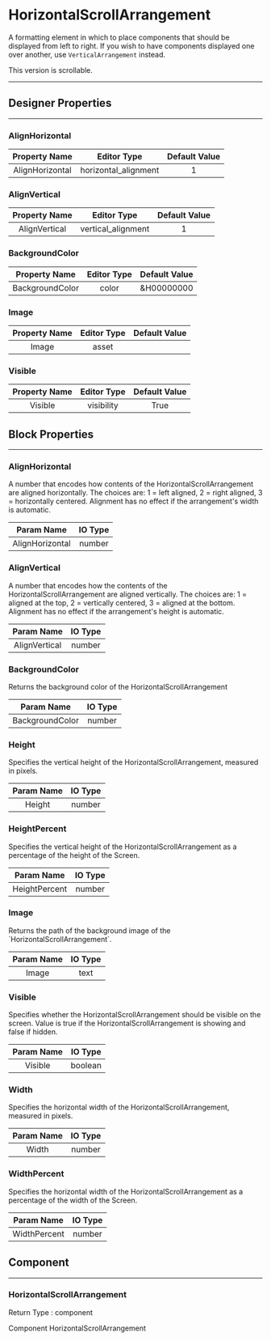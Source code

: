 <!--
  Copyright © 2013-2021 MIT, All rights reserved
  Released under the Apache License, Version 2.0
  http://www.apache.org/licenses/LICENSE-2.0
-->

# HorizontalScrollArrangement

A formatting element in which to place components that should be displayed from left to right. If you wish to have components displayed one over another, use `VerticalArrangement` instead.

This version is scrollable.

---

## Designer Properties

---

### AlignHorizontal

|  Property Name  |      Editor Type     | Default Value |
| :-------------: | :------------------: | :-----------: |
| AlignHorizontal | horizontal_alignment |       1       |

### AlignVertical

| Property Name |     Editor Type    | Default Value |
| :-----------: | :----------------: | :-----------: |
| AlignVertical | vertical_alignment |       1       |

### BackgroundColor

|  Property Name  | Editor Type | Default Value |
| :-------------: | :---------: | :-----------: |
| BackgroundColor |    color    |   &H00000000  |

### Image

| Property Name | Editor Type | Default Value |
| :-----------: | :---------: | :-----------: |
|     Image     |    asset    |               |

### Visible

| Property Name | Editor Type | Default Value |
| :-----------: | :---------: | :-----------: |
|    Visible    |  visibility |      True     |

## Block Properties

---

### AlignHorizontal

<div block-type = "component_set_get" component-selector = "HorizontalScrollArrangement" property-selector = "AlignHorizontal" property-type = "get" id = "get-horizontalscrollarrangement-alignhorizontal"></div>

<div block-type = "component_set_get" component-selector = "HorizontalScrollArrangement" property-selector = "AlignHorizontal" property-type = "set" id = "set-horizontalscrollarrangement-alignhorizontal"></div>

A number that encodes how contents of the HorizontalScrollArrangement are aligned horizontally. The choices are: 1 = left aligned, 2 = right aligned, 3 = horizontally centered. Alignment has no effect if the arrangement's width is automatic.

|    Param Name   | IO Type |
| :-------------: | :-----: |
| AlignHorizontal |  number |

### AlignVertical

<div block-type = "component_set_get" component-selector = "HorizontalScrollArrangement" property-selector = "AlignVertical" property-type = "get" id = "get-horizontalscrollarrangement-alignvertical"></div>

<div block-type = "component_set_get" component-selector = "HorizontalScrollArrangement" property-selector = "AlignVertical" property-type = "set" id = "set-horizontalscrollarrangement-alignvertical"></div>

A number that encodes how the contents of the HorizontalScrollArrangement are aligned vertically. The choices are: 1 = aligned at the top, 2 = vertically centered, 3 = aligned at the bottom. Alignment has no effect if the arrangement's height is automatic.

|   Param Name  | IO Type |
| :-----------: | :-----: |
| AlignVertical |  number |

### BackgroundColor

<div block-type = "component_set_get" component-selector = "HorizontalScrollArrangement" property-selector = "BackgroundColor" property-type = "get" id = "get-horizontalscrollarrangement-backgroundcolor"></div>

<div block-type = "component_set_get" component-selector = "HorizontalScrollArrangement" property-selector = "BackgroundColor" property-type = "set" id = "set-horizontalscrollarrangement-backgroundcolor"></div>

Returns the background color of the HorizontalScrollArrangement

|    Param Name   | IO Type |
| :-------------: | :-----: |
| BackgroundColor |  number |

### Height

<div block-type = "component_set_get" component-selector = "HorizontalScrollArrangement" property-selector = "Height" property-type = "get" id = "get-horizontalscrollarrangement-height"></div>

<div block-type = "component_set_get" component-selector = "HorizontalScrollArrangement" property-selector = "Height" property-type = "set" id = "set-horizontalscrollarrangement-height"></div>

Specifies the vertical height of the HorizontalScrollArrangement, measured in pixels.

| Param Name | IO Type |
| :--------: | :-----: |
|   Height   |  number |

### HeightPercent

<div block-type = "component_set_get" component-selector = "HorizontalScrollArrangement" property-selector = "HeightPercent" property-type = "set" id = "set-horizontalscrollarrangement-heightpercent"></div>

Specifies the vertical height of the HorizontalScrollArrangement as a percentage of the height of the Screen.

|   Param Name  | IO Type |
| :-----------: | :-----: |
| HeightPercent |  number |

### Image

<div block-type = "component_set_get" component-selector = "HorizontalScrollArrangement" property-selector = "Image" property-type = "get" id = "get-horizontalscrollarrangement-image"></div>

<div block-type = "component_set_get" component-selector = "HorizontalScrollArrangement" property-selector = "Image" property-type = "set" id = "set-horizontalscrollarrangement-image"></div>

Returns the path of the background image of the \`HorizontalScrollArrangement\`.

| Param Name | IO Type |
| :--------: | :-----: |
|    Image   |   text  |

### Visible

<div block-type = "component_set_get" component-selector = "HorizontalScrollArrangement" property-selector = "Visible" property-type = "get" id = "get-horizontalscrollarrangement-visible"></div>

<div block-type = "component_set_get" component-selector = "HorizontalScrollArrangement" property-selector = "Visible" property-type = "set" id = "set-horizontalscrollarrangement-visible"></div>

Specifies whether the HorizontalScrollArrangement should be visible on the screen. Value is true if the HorizontalScrollArrangement is showing and false if hidden.

| Param Name | IO Type |
| :--------: | :-----: |
|   Visible  | boolean |

### Width

<div block-type = "component_set_get" component-selector = "HorizontalScrollArrangement" property-selector = "Width" property-type = "get" id = "get-horizontalscrollarrangement-width"></div>

<div block-type = "component_set_get" component-selector = "HorizontalScrollArrangement" property-selector = "Width" property-type = "set" id = "set-horizontalscrollarrangement-width"></div>

Specifies the horizontal width of the HorizontalScrollArrangement, measured in pixels.

| Param Name | IO Type |
| :--------: | :-----: |
|    Width   |  number |

### WidthPercent

<div block-type = "component_set_get" component-selector = "HorizontalScrollArrangement" property-selector = "WidthPercent" property-type = "set" id = "set-horizontalscrollarrangement-widthpercent"></div>

Specifies the horizontal width of the HorizontalScrollArrangement as a percentage of the width of the Screen.

|  Param Name  | IO Type |
| :----------: | :-----: |
| WidthPercent |  number |

## Component

---

### HorizontalScrollArrangement

<div block-type = "component_component_block" component-selector = "HorizontalScrollArrangement" id = "component-horizontalscrollarrangement"></div>

Return Type : component

Component HorizontalScrollArrangement

